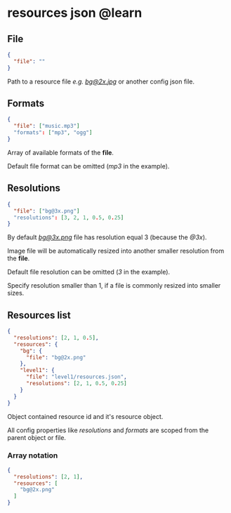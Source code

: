 resources json @learn
=====================

## File

```json
{
  "file": ""
}
```

Path to a resource file *e.g. bg@2x.jpg* or another config json file.

## Formats

```json
{
  "file": ["music.mp3"]
  "formats": ["mp3", "ogg"]
}
```

Array of available formats of the **file**.

Default file format can be omitted (*mp3* in the example).

## Resolutions

```json
{
  "file": ["bg@3x.png"]
  "resolutions": [3, 2, 1, 0.5, 0.25]
}
```

By default *bg@3x.png* file has resolution equal 3 (because the *@3x*).

Image file will be automatically resized into another smaller resolution from the **file**.

Default file resolution can be omitted (*3* in the example).

Specify resolution smaller than 1, if a file is commonly resized into smaller sizes.

## Resources list

```json
{
  "resolutions": [2, 1, 0.5],
  "resources": {
    "bg": {
      "file": "bg@2x.png"
    },
    "level1": {
      "file": "level1/resources.json",
      "resolutions": [2, 1, 0.5, 0.25]
    }
  }
}
```

Object contained resource id and it's resource object.

All config properties like *resolutions* and *formats* are scoped from the parent object or file.

### Array notation

```json
{
  "resolutions": [2, 1],
  "resources": [
    "bg@2x.png"
  ]
}
```
